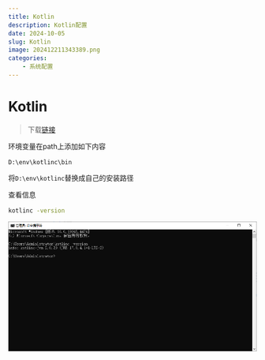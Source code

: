 ```yaml
---
title: Kotlin
description: Kotlin配置
date: 2024-10-05
slug: Kotlin
image: 202412211343389.png
categories:
    - 系统配置
---
```

# Kotlin

> 下载[链接](https://github.com/JetBrains/kotlin/releases)

环境变量在path上添加如下内容

```
D:\env\kotlinc\bin
```

将`D:\env\kotlinc`替换成自己的安装路径

查看信息

```sh
kotlinc -version
```

![image-20241005223642427](https://raw.githubusercontent.com/IsUnderAchiever/markdown-img/master/PicGo03/202412211341484.png)